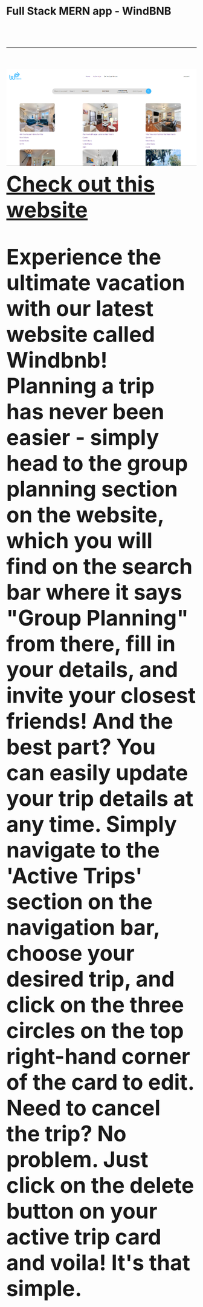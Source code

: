 <h1>Full Stack MERN app - <b>WindBNB<b><h1>
<hr>
<img src="./src/images/windbnb.png">
<a href="https://windbnb-fv9s.onrender.com/">Check out this website</a>
<p>Experience the ultimate vacation with our latest website called Windbnb! Planning a trip has never been easier - simply head to the group planning section on the website, which you will find on the search bar where it says "Group Planning" from there, fill in your details, and invite your closest friends! And the best part? You can easily update your trip details at any time. Simply navigate to the 'Active Trips' section on the navigation bar, choose your desired trip, and click on the three circles on the top right-hand corner of the card to edit. Need to cancel the trip? No problem. Just click on the delete button on your active trip card and voila! It's that simple.<p>